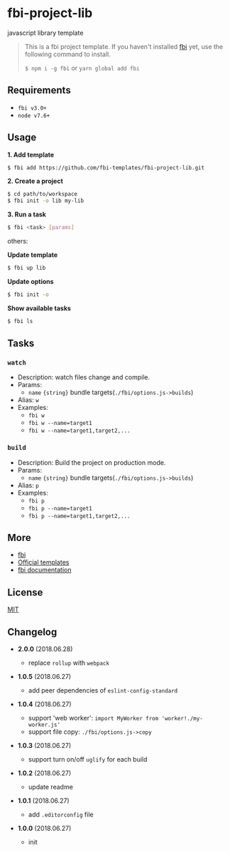 # fbi-project-lib

javascript library template

> This is a fbi project template. If you haven't installed [fbi](https://github.com/AlloyTeam/fbi) yet, use the following command to install.
>
> `$ npm i -g fbi` or `yarn global add fbi`

## Requirements

- `fbi v3.0+`
- `node v7.6+`

## Usage

**1. Add template**

```bash
$ fbi add https://github.com/fbi-templates/fbi-project-lib.git  
```

**2. Create a project**

```bash
$ cd path/to/workspace
$ fbi init -o lib my-lib  
```

**3. Run a task**

```bash
$ fbi <task> [params]
```

others:

**Update template**

```bash
$ fbi up lib  
```

**Update options**

```bash
$ fbi init -o  
```

**Show available tasks**

```bash
$ fbi ls
```

## Tasks

### `watch`

- Description: watch files change and compile.
- Params:
  - `name` `{string}` bundle targets(`./fbi/options.js->builds`)
- Alias: `w`
- Examples:
  - `fbi w`
  - `fbi w --name=target1`
  - `fbi w --name=target1,target2,...`

### `build`

- Description: Build the project on production mode.
- Params:
  - `name` `{string}` bundle targets(`./fbi/options.js->builds`)
- Alias: `p`
- Examples:
  - `fbi p`
  - `fbi p --name=target1`
  - `fbi p --name=target1,target2,...`

## More

- [fbi](https://github.com/AlloyTeam/fbi)
- [Official templates](https://github.com/fbi-templates)
- [fbi documentation](https://neikvon.gitbooks.io/fbi/content/)

## License

[MIT](https://opensource.org/licenses/MIT)

## Changelog

- **2.0.0** (2018.06.28)

  - replace `rollup` with `webpack` 

- **1.0.5** (2018.06.27)

  - add peer dependencies of `eslint-config-standard`

- **1.0.4** (2018.06.27)

  - support 'web worker': `import MyWorker from 'worker!./my-worker.js'`
  - support file copy: `./fbi/options.js->copy`

- **1.0.3** (2018.06.27)

  - support turn on/off `uglify` for each build

- **1.0.2** (2018.06.27)

  - update readme

- **1.0.1** (2018.06.27)

  - add `.editorconfig` file

- **1.0.0** (2018.06.27)
  - init
